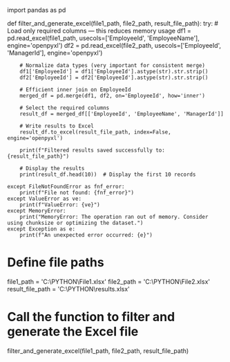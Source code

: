 import pandas as pd

def filter_and_generate_excel(file1_path, file2_path, result_file_path):
    try:
        # Load only required columns — this reduces memory usage
        df1 = pd.read_excel(file1_path, usecols=['EmployeeId', 'EmployeeName'], engine='openpyxl')
        df2 = pd.read_excel(file2_path, usecols=['EmployeeId', 'ManagerId'], engine='openpyxl')

        # Normalize data types (very important for consistent merge)
        df1['EmployeeId'] = df1['EmployeeId'].astype(str).str.strip()
        df2['EmployeeId'] = df2['EmployeeId'].astype(str).str.strip()

        # Efficient inner join on EmployeeId
        merged_df = pd.merge(df1, df2, on='EmployeeId', how='inner')

        # Select the required columns
        result_df = merged_df[['EmployeeId', 'EmployeeName', 'ManagerId']]

        # Write results to Excel
        result_df.to_excel(result_file_path, index=False, engine='openpyxl')

        print(f"Filtered results saved successfully to: {result_file_path}")
        
        # Display the results
        print(result_df.head(10))  # Display the first 10 records

    except FileNotFoundError as fnf_error:
        print(f"File not found: {fnf_error}")
    except ValueError as ve:
        print(f"ValueError: {ve}")
    except MemoryError:
        print("MemoryError: The operation ran out of memory. Consider using chunksize or optimizing the dataset.")
    except Exception as e:
        print(f"An unexpected error occurred: {e}")

# Define file paths
file1_path = 'C:\\PYTHON\\File1.xlsx'
file2_path = 'C:\\PYTHON\\File2.xlsx'
result_file_path = 'C:\\PYTHON\\results.xlsx'

# Call the function to filter and generate the Excel file
filter_and_generate_excel(file1_path, file2_path, result_file_path)
